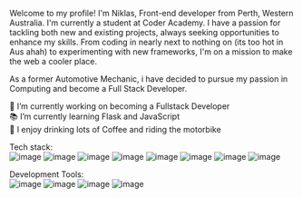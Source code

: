 Welcome to my profile! I'm Niklas, Front-end developer from Perth, Western Australia. I'm currently a student at Coder Academy. I have a passion for tackling both new and existing projects, always seeking opportunities to enhance my skills. From coding in nearly next to nothing on (its too hot in Aus ahah) to experimenting with new frameworks, I'm on a mission to make the web a cooler place.

As a former Automotive Mechanic, i have decided to pursue my passion in Computing and become a Full Stack Developer.

🔭 I’m currently working on becoming a Fullstack Developer                                                                    
📚 I’m currently learning Flask and JavaScript                                                      
🌱 I enjoy drinking lots of Coffee and riding the motorbike                                    

Tech stack:                                                    
![image](https://github.com/nikthebest3/nikthebest3/assets/144976576/7685a0d6-4f0c-4ae0-8fab-33ab446aa020) ![image](https://github.com/nikthebest3/nikthebest3/assets/144976576/27a368a0-1729-4b7b-a106-3111639b2393) ![image](https://github.com/nikthebest3/nikthebest3/assets/144976576/22de7e76-3836-4fcd-96fa-1362660b0e4f) ![image](https://github.com/nikthebest3/nikthebest3/assets/144976576/1d987af6-842a-4298-a3fc-75afcf6c32fc)
![image](https://github.com/nikthebest3/nikthebest3/assets/144976576/90ff8e34-bcd5-4b82-9922-69284c2c08ff) ![image](https://github.com/nikthebest3/nikthebest3/assets/144976576/b443fb3d-35ae-4474-ac35-668fd0ee16cc) ![image](https://github.com/nikthebest3/nikthebest3/assets/144976576/261439b2-becd-440a-9d7f-651bbc7a2c1e) ![image](https://github.com/nikthebest3/nikthebest3/assets/144976576/035560a5-aeb3-4f33-bd2b-adf8fd026c3b)

Development Tools:                                              
![image](https://github.com/nikthebest3/nikthebest3/assets/144976576/cf6140ed-8508-4161-b5bb-cad39dbc6a24) ![image](https://github.com/nikthebest3/nikthebest3/assets/144976576/5454a5c9-0a5e-4c96-a41c-201a6011ab23) ![image](https://github.com/nikthebest3/nikthebest3/assets/144976576/66800f9a-2a3c-47c5-ae59-8d58b9982876) ![image](https://github.com/nikthebest3/nikthebest3/assets/144976576/d7bbe9cc-267e-4ac5-8db7-0b8fbf1fac50)





